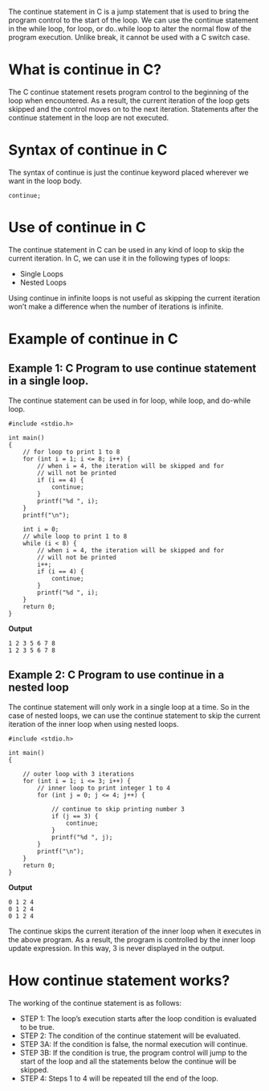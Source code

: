 The continue statement in C is a jump statement that is used to bring the program control to the start of the loop. We can use the continue statement in the while loop, for loop, or do..while loop to alter the normal flow of the program execution. Unlike break, it cannot be used with a C switch case.
# What is continue in C?
The C continue statement resets program control to the beginning of the loop when encountered. As a result, the current iteration of the loop gets skipped and the control moves on to the next iteration. Statements after the continue statement in the loop are not executed.
# Syntax of continue in C
The syntax of continue is just the continue keyword placed wherever we want in the loop body.
```
continue;
```
# Use of continue in C
The continue statement in C can be used in any kind of loop to skip the current iteration. In C, we can use it in the following types of loops:
* Single Loops
* Nested Loops

Using continue in infinite loops is not useful as skipping the current iteration won’t make a difference when the number of iterations is infinite.

# Example of continue in C
## Example 1: C Program to use continue statement in a single loop.
The continue statement can be used in for loop, while loop, and do-while loop.
```
#include <stdio.h>
 
int main()
{
    // for loop to print 1 to 8
    for (int i = 1; i <= 8; i++) {
        // when i = 4, the iteration will be skipped and for
        // will not be printed
        if (i == 4) {
            continue;
        }
        printf("%d ", i);
    }
    printf("\n");
 
    int i = 0;
    // while loop to print 1 to 8
    while (i < 8) {
        // when i = 4, the iteration will be skipped and for
        // will not be printed
        i++;
        if (i == 4) {
            continue;
        }
        printf("%d ", i);
    }
    return 0;
}
```
**Output**
```
1 2 3 5 6 7 8 
1 2 3 5 6 7 8 
```
## Example 2: C Program to use continue in a nested loop
The continue statement will only work in a single loop at a time. So in the case of nested loops, we can use the continue statement to skip the current iteration of the inner loop when using nested loops.
```
#include <stdio.h>
 
int main()
{
 
    // outer loop with 3 iterations
    for (int i = 1; i <= 3; i++) {
        // inner loop to print integer 1 to 4
        for (int j = 0; j <= 4; j++) {
 
            // continue to skip printing number 3
            if (j == 3) {
                continue;
            }
            printf("%d ", j);
        }
        printf("\n");
    }
    return 0;
}
```
**Output**
```
0 1 2 4 
0 1 2 4 
0 1 2 4 
```
The continue skips the current iteration of the inner loop when it executes in the above program. As a result, the program is controlled by the inner loop update expression. In this way, 3 is never displayed in the output.

# How continue statement works?
The working of the continue statement is as follows:
* STEP 1: The loop’s execution starts after the loop condition is evaluated to be true.
* STEP 2: The condition of the continue statement will be evaluated.
* STEP 3A: If the condition is false, the normal execution will continue.
* STEP 3B: If the condition is true, the program control will jump to the start of the loop and all the statements below the continue will be skipped.
* STEP 4: Steps 1 to 4 will be repeated till the end of the loop.